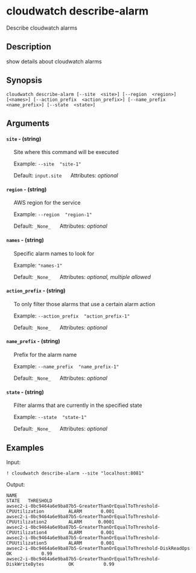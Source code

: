 # cloudwatch describe-alarm

Describe cloudwatch alarms

## Description

show details about cloudwatch alarms

## Synopsis

`cloudwatch describe-alarm [--site  <site>] [--region  <region>] [<names>] [--action_prefix  <action_prefix>] [--name_prefix  <name_prefix>] [--state  <state>]`

## Arguments


#### `site` - (string)

&nbsp;&nbsp;&nbsp;&nbsp; Site where this command will be executed  

&nbsp;&nbsp;&nbsp;&nbsp; Example:  `--site  "site-1"`

&nbsp;&nbsp;&nbsp;&nbsp; Default: `input.site`
&nbsp;&nbsp;&nbsp;&nbsp; Attributes: _optional_  


#### `region` - (string)

&nbsp;&nbsp;&nbsp;&nbsp; AWS region for the service  

&nbsp;&nbsp;&nbsp;&nbsp; Example:  `--region  "region-1"`

&nbsp;&nbsp;&nbsp;&nbsp; Default: `_None_`
&nbsp;&nbsp;&nbsp;&nbsp; Attributes: _optional_  


#### `names` - (string)

&nbsp;&nbsp;&nbsp;&nbsp; Specific alarm names to look for  

&nbsp;&nbsp;&nbsp;&nbsp; Example:  `"names-1"`

&nbsp;&nbsp;&nbsp;&nbsp; Default: `_None_`
&nbsp;&nbsp;&nbsp;&nbsp; Attributes: _optional, multiple allowed_  


#### `action_prefix` - (string)

&nbsp;&nbsp;&nbsp;&nbsp; To only filter those alarms that use a certain alarm action  

&nbsp;&nbsp;&nbsp;&nbsp; Example:  `--action_prefix  "action_prefix-1"`

&nbsp;&nbsp;&nbsp;&nbsp; Default: `_None_`
&nbsp;&nbsp;&nbsp;&nbsp; Attributes: _optional_  


#### `name_prefix` - (string)

&nbsp;&nbsp;&nbsp;&nbsp; Prefix for the alarm name  

&nbsp;&nbsp;&nbsp;&nbsp; Example:  `--name_prefix  "name_prefix-1"`

&nbsp;&nbsp;&nbsp;&nbsp; Default: `_None_`
&nbsp;&nbsp;&nbsp;&nbsp; Attributes: _optional_  


#### `state` - (string)

&nbsp;&nbsp;&nbsp;&nbsp; Filter alarms that are currently in the specified state  

&nbsp;&nbsp;&nbsp;&nbsp; Example:  `--state  "state-1"`

&nbsp;&nbsp;&nbsp;&nbsp; Default: `_None_`
&nbsp;&nbsp;&nbsp;&nbsp; Attributes: _optional_  



## Examples

Input: 
```
! cloudwatch describe-alarm --site "localhost:8081"
```
Output: 
```
NAME                                                                            STATE   THRESHOLD 
awsec2-i-0bc9464a6e9ba87b5-GreaterThanOrEqualToThreshold-CPUUtilization         ALARM       0.001
awsec2-i-0bc9464a6e9ba87b5-GreaterThanOrEqualToThreshold-CPUUtilization2        ALARM      0.0001
awsec2-i-0bc9464a6e9ba87b5-GreaterThanOrEqualToThreshold-CPUUtilization4        ALARM       0.001
awsec2-i-0bc9464a6e9ba87b5-GreaterThanOrEqualToThreshold-CPUUtilization5        ALARM       0.001
awsec2-i-0bc9464a6e9ba87b5-GreaterThanOrEqualToThreshold-DiskReadOps            OK           0.99
awsec2-i-0bc9464a6e9ba87b5-GreaterThanOrEqualToThreshold-DiskWriteBytes         OK           0.99
```

